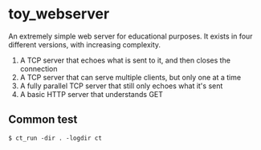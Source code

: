 # toy_webserver
An extremely simple web server for educational purposes. It exists in four different versions, with increasing complexity.

1. A TCP server that echoes what is sent to it, and then closes the connection
2. A TCP server that can serve multiple clients, but only one at a time
3. A fully parallel TCP server that still only echoes what it's sent
4. A basic HTTP server that understands GET

## Common test

```console
$ ct_run -dir . -logdir ct
```
